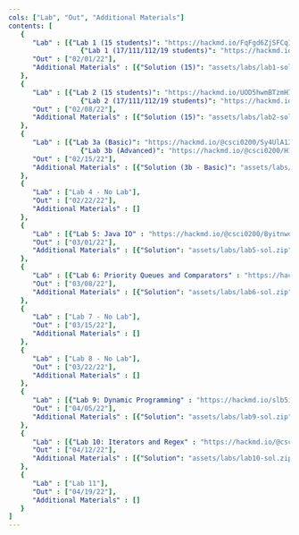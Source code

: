 ```yaml
---
cols: ["Lab", "Out", "Additional Materials"]
contents: [
   {
      "Lab" : [{"Lab 1 (15 students)": "https://hackmd.io/FqFgd6ZjSFCqIsq_cj_PZg"},
                  {"Lab 1 (17/111/112/19 students)": "https://hackmd.io/YE6VxVslSJupUL1bKUsfNg?view"}],
      "Out" : ["02/01/22"],
      "Additional Materials" : [{"Solution (15)": "assets/labs/lab1-sol.arr"}, {"Solution (17)": "assets/labs/lab1-sol.zip"}]
   }, 
   {
      "Lab" : [{"Lab 2 (15 students)": "https://hackmd.io/UOD5hwmBTzmH7kFPQraueg"},
                  {"Lab 2 (17/111/112/19 students)": "https://hackmd.io/A3j3Nt6MRAarptXrD9NYdQ"}],
      "Out" : ["02/08/22"],
      "Additional Materials" : [{"Solution (15)": "assets/labs/lab2-sol.arr"}, {"Solution (17)": "assets/labs/lab2-sol.zip"}]
   }, 
   {
      "Lab" : [{"Lab 3a (Basic)": "https://hackmd.io/@csci0200/Sy4UlA13_"},
                  {"Lab 3b (Advanced)": "https://hackmd.io/@csci0200/H17-6_vnd"}],
      "Out" : ["02/15/22"],
      "Additional Materials" : [{"Solution (3b - Basic)": "assets/labs/lab3a-sol.zip"},{"Solution (3b - Advanced)": "assets/labs/lab3b-sol.zip"}]
   }, 
   {
      "Lab" : ["Lab 4 - No Lab"],
      "Out" : ["02/22/22"],
      "Additional Materials" : []
   }, 
   {
      "Lab" : [{"Lab 5: Java IO" : "https://hackmd.io/@csci0200/Byitnwoiu"}],
      "Out" : ["03/01/22"],
      "Additional Materials" : [{"Solution": "assets/labs/lab5-sol.zip"}]
   }, 
   {
      "Lab" : [{"Lab 6: Priority Queues and Comparators" : "https://hackmd.io/MTKTpCnhQrebbzKEvcSV9Q"}],
      "Out" : ["03/08/22"],
      "Additional Materials" : [{"Solution": "assets/labs/lab6-sol.zip"}]
   }, 
   {
      "Lab" : ["Lab 7 - No Lab"],
      "Out" : ["03/15/22"],
      "Additional Materials" : []
   }, 
   {
      "Lab" : ["Lab 8 - No Lab"],
      "Out" : ["03/22/22"],
      "Additional Materials" : []
   }, 
   {
      "Lab" : [{"Lab 9: Dynamic Programming" : "https://hackmd.io/slb5iE3zQd-JhoPbH_yYiw"}],
      "Out" : ["04/05/22"],
      "Additional Materials" : [{"Solution": "assets/labs/lab9-sol.zip"}]
   }, 
   {
      "Lab" : [{"Lab 10: Iterators and Regex" : "https://hackmd.io/@csci0200/Syu3-Z7V5"}],
      "Out" : ["04/12/22"],
      "Additional Materials" : [{"Solution": "assets/labs/lab10-sol.zip"}]
   }, 
   {
      "Lab" : ["Lab 11"],
      "Out" : ["04/19/22"],
      "Additional Materials" : []
   }
]
---
```

